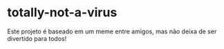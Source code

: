 # totally-not-a-virus
Este projeto é baseado em um meme entre amigos, mas não deixa de ser divertido para todos!
